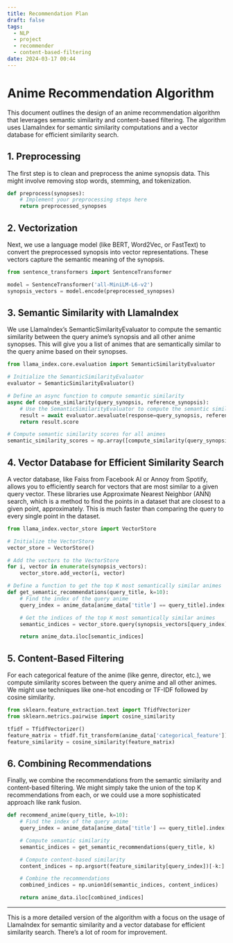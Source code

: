 ```yaml
---
title: Recommendation Plan
draft: false
tags:
  - NLP
  - project
  - recommender
  - content-based-filtering
date: 2024-03-17 00:44
---
```


# Anime Recommendation Algorithm

This document outlines the design of an anime recommendation algorithm that leverages semantic similarity and content-based filtering. The algorithm uses LlamaIndex for semantic similarity computations and a vector database for efficient similarity search.

## 1. Preprocessing

The first step is to clean and preprocess the anime synopsis data. This might involve removing stop words, stemming, and tokenization.

```python
def preprocess(synopses):
    # Implement your preprocessing steps here
    return preprocessed_synopses
```

## 2. Vectorization

Next, we use a language model (like BERT, Word2Vec, or FastText) to convert the preprocessed synopsis into vector representations. These vectors capture the semantic meaning of the synopsis.

```python
from sentence_transformers import SentenceTransformer

model = SentenceTransformer('all-MiniLM-L6-v2')
synopsis_vectors = model.encode(preprocessed_synopses)
```

## 3. Semantic Similarity with LlamaIndex

We use LlamaIndex’s SemanticSimilarityEvaluator to compute the semantic similarity between the query anime’s synopsis and all other anime synopses. This will give you a list of animes that are semantically similar to the query anime based on their synopses.

```python
from llama_index.core.evaluation import SemanticSimilarityEvaluator

# Initialize the SemanticSimilarityEvaluator
evaluator = SemanticSimilarityEvaluator()

# Define an async function to compute semantic similarity
async def compute_similarity(query_synopsis, reference_synopsis):
    # Use the SemanticSimilarityEvaluator to compute the semantic similarity score
    result = await evaluator.aevaluate(response=query_synopsis, reference=reference_synopsis)
    return result.score

# Compute semantic similarity scores for all animes
semantic_similarity_scores = np.array([compute_similarity(query_synopsis, reference_synopsis) for reference_synopsis in preprocessed_synopses])
```

## 4. Vector Database for Efficient Similarity Search

A vector database, like Faiss from Facebook AI or Annoy from Spotify, allows you to efficiently search for vectors that are most similar to a given query vector. These libraries use Approximate Nearest Neighbor (ANN) search, which is a method to find the points in a dataset that are closest to a given point, approximately. This is much faster than comparing the query to every single point in the dataset.

```python
from llama_index.vector_store import VectorStore

# Initialize the VectorStore
vector_store = VectorStore()

# Add the vectors to the VectorStore
for i, vector in enumerate(synopsis_vectors):
    vector_store.add_vector(i, vector)

# Define a function to get the top K most semantically similar animes
def get_semantic_recommendations(query_title, k=10):
    # Find the index of the query anime
    query_index = anime_data[anime_data['title'] == query_title].index[0]

    # Get the indices of the top K most semantically similar animes
    semantic_indices = vector_store.query(synopsis_vectors[query_index], top_k=k)

    return anime_data.iloc[semantic_indices]
```

## 5. Content-Based Filtering

For each categorical feature of the anime (like genre, director, etc.), we compute similarity scores between the query anime and all other animes. We might use techniques like one-hot encoding or TF-IDF followed by cosine similarity.

```python
from sklearn.feature_extraction.text import TfidfVectorizer
from sklearn.metrics.pairwise import cosine_similarity

tfidf = TfidfVectorizer()
feature_matrix = tfidf.fit_transform(anime_data['categorical_feature'])
feature_similarity = cosine_similarity(feature_matrix)
```

## 6. Combining Recommendations

Finally, we combine the recommendations from the semantic similarity and content-based filtering. We might simply take the union of the top K recommendations from each, or we could use a more sophisticated approach like rank fusion.

```python
def recommend_anime(query_title, k=10):
    # Find the index of the query anime
    query_index = anime_data[anime_data['title'] == query_title].index[0]

    # Compute semantic similarity
    semantic_indices = get_semantic_recommendations(query_title, k)

    # Compute content-based similarity
    content_indices = np.argsort(feature_similarity[query_index])[-k:]

    # Combine the recommendations
    combined_indices = np.union1d(semantic_indices, content_indices)

    return anime_data.iloc[combined_indices]
```

---

This is a more detailed version of the algorithm with a focus on the usage of LlamaIndex for semantic similarity and a vector database for efficient similarity search. There’s a lot of room for improvement.